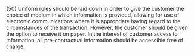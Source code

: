 (50) Uniform rules should be laid down in order to give the customer the choice of medium in which information is provided, allowing for use of electronic communications where it is appropriate having regard to the circumstances of the transaction. However, the customer should be given the option to receive it on paper. In the interest of customer access to information, all pre-contractual information should be accessible free of charge.